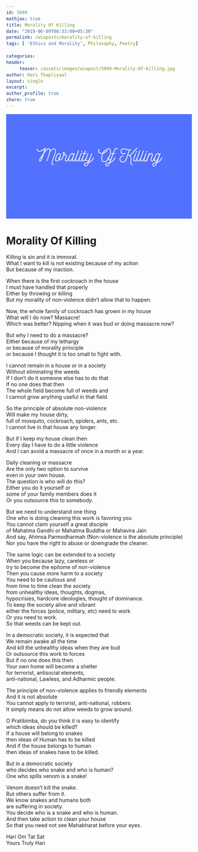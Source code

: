 ```yaml
--- 
id: 5099
mathjax: true  
title: Morality Of Killing
date: "2019-06-09T08:33:00+05:30"
permalink: /wiaposts/morality-of-killing
tags: [ 'Ethics and Morality', Philosophy, Poetry]    

categories: 
header:
     teaser: /assets/images/wiapost/5099-Morality-Of-Killing.jpg
author: Hari Thapliyaal 
layout: single 
excerpt:  
author_profile: true 
share: true 
---
```


![Morality Of Killing](/assets/images/wiapost/5099-Morality-Of-Killing.jpg)     
   
# Morality Of Killing   
    
Killing is sin and it is immoral.     
What I want to kill is not existing because of my action     
But because of my inaction.    
    
When there is the first cockroach in the house     
I must have handled that properly     
Either by throwing or killing     
But my morality of non-violence didn’t allow that to happen.    
    
Now, the whole family of cockroach has grown in my house     
What will I do now? Massacre!     
Which was better? Nipping when it was bud or doing massacre now?    
    
But why I need to do a massacre?     
Either because of my lethargy     
or because of morality principle     
or because I thought it is too small to fight with.    
    
I cannot remain in a house or in a society     
Without eliminating the weeds     
If I don’t do it someone else has to do that     
If no one does that then     
The whole field become full of weeds and     
I cannot grow anything useful in that field.    
    
So the principle of absolute non-violence     
Will make my house dirty,     
full of mosquito, cockroach, spiders, ants, etc.     
I cannot live in that house any longer.    
    
But if I keep my house clean then     
Every day I have to do a little violence     
And I can avoid a massacre of once in a month or a year.    
    
Daily cleaning or massacre     
Are the only two option to survive     
even in your own house.     
The question is who will do this?     
Either you do it yourself or     
some of your family members does it     
Or you outsource this to somebody.    
    
But we need to understand one thing     
One who is doing cleaning this work is favoring you     
You cannot claim yourself a great disciple     
of Mahatma Gandhi or Mahatma Buddha or Mahavira Jain     
And say, Ahimsa Parmodharmah (Non-violence is the absolute principle)     
Nor you have the right to abuse or downgrade the cleaner.    
    
The same logic can be extended to a society     
When you because lazy, careless or     
try to become the epitome of non-violence     
Then you cause more harm to a society     
You need to be cautious and     
from time to time clean the society     
from unhealthy ideas, thoughts, dogmas,     
hypocrisies, hardcore ideologies, thought of dominance.     
To keep the society alive and vibrant     
either the forces (police, military, etc) need to work     
Or you need to work.     
So that weeds can be kept out.    
    
In a democratic society, it is expected that     
We remain awake all the time     
And kill the unhealthy ideas when they are bud     
Or outsource this work to forces     
But if no one does this then     
Your own home will become a shelter     
for terrorist, antisocial elements,     
anti-national, Lawless, and Adharmic people.    
    
The principle of non-violence applies to friendly elements     
And it is not absolute     
You cannot apply to terrorist, anti-national, robbers     
It simply means do not allow weeds to grow around.    
    
O Pratibimba, do you think it is easy to identify     
which ideas should be killed?     
If a house will belong to snakes     
then ideas of Human has to be killed     
And if the house belongs to human     
then ideas of snakes have to be killed.    
    
But in a democratic society     
who decides who snake and who is human?     
One who spills venom is a snake!    
    
Venom doesn’t kill the snake.     
But others suffer from it.     
We know snakes and humans both     
are suffering in society.     
You decide who is a snake and who is human.     
And then take action to clean your house     
So that you need not see Mahabharat before your eyes.    
    
Hari Om Tat Sat     
Yours Truly Hari    
